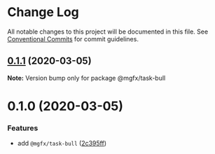 # Change Log

All notable changes to this project will be documented in this file.
See [Conventional Commits](https://conventionalcommits.org) for commit guidelines.

## [0.1.1](https://github.com/ai-labs-team/mgFx/compare/@mgfx/task-bull@0.1.0...@mgfx/task-bull@0.1.1) (2020-03-05)

**Note:** Version bump only for package @mgfx/task-bull





# 0.1.0 (2020-03-05)


### Features

* add `@mgfx/task-bull` ([2c395ff](https://github.com/ai-labs-team/mgFx/commit/2c395ff))
